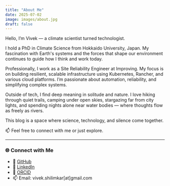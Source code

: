 ```yaml
---
title: "About Me"
date: 2025-07-02
image: images/about.jpg
draft: false
---
```


Hello, I’m Vivek — a climate scientist turned technologist.

I hold a PhD in Climate Science from Hokkaido University, Japan. My fascination with Earth's systems and the forces that shape our environment continues to guide how I think and work today.

Professionally, I work as a Site Reliability Engineer at Improving. My focus is on building resilient, scalable infrastructure using Kubernetes, Rancher, and various cloud platforms. I’m passionate about automation, reliability, and simplifying complex systems.

Outside of tech, I find deep meaning in solitude and nature. I love hiking through quiet trails, camping under open skies, stargazing far from city lights, and spending nights alone near water bodies — where thoughts flow as freely as rivers.

This blog is a space where science, technology, and silence come together.

📫 Feel free to connect with me or just explore.

---

### 🌐 Connect with Me
- 🔗 [GitHub](https://github.com/vivek-shilimkar)
- 💼 [LinkedIn](https://www.linkedin.com/in/dr-vivek-shilimkar/)
- 🧪 [ORCID](https://orcid.org/0000-0001-7254-9199)
- 📫 Email: vivek.shilimkar[at]gmail.com

